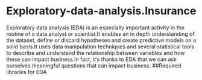 # Exploratory-data-analysis.Insurance
Exploratory data analysis (EDA) is an especially important activity in the routine of a data analyst or scientist.It enables an in depth understanding of the dataset, define or discard hypotheses and create predictive models on a solid basis.It uses data manipulation techniques and several statistical tools to describe and understand the relationship between variables and how these can impact business.In fact, it’s thanks to EDA that we can ask ourselves meaningful questions that can impact business.
##Required libraries for EDA





